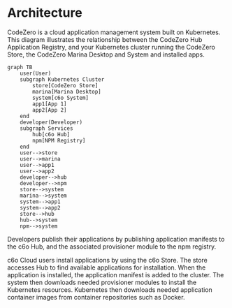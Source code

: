 # Architecture

CodeZero is a cloud application management system built on Kubernetes. This
diagram illustrates the relationship between the CodeZero Hub Application
Registry, and your Kubernetes cluster running the CodeZero Store, the CodeZero
Marina Desktop and System and installed apps.

```mermaid
graph TB
    user(User)
    subgraph Kubernetes Cluster
        store[CodeZero Store]
        marina[Marina Desktop]
        system[c6o System]
        app1[App 1]
        app2[App 2]
    end
    developer(Developer)
    subgraph Services
        hub[c6o Hub]
        npm[NPM Registry]
    end
    user-->store
    user-->marina
    user-->app1
    user-->app2
    developer-->hub
    developer-->npm
    store-->system
    marina-->system
    system-->app1
    system-->app2
    store-->hub
    hub-->system
    npm-->system
```

Developers publish their applications by publishing application manifests to the
c6o Hub, and the associated provisioner module to the npm registry.

c6o Cloud users install applications by using the c6o Store. The store accesses
Hub to find available applications for installation. When the application is
installed, the application manifest is added to the cluster. The system then
downloads needed provisioner modules to install the Kubernetes resources.
Kubernetes then downloads needed application container images from container
repositories such as Docker.
